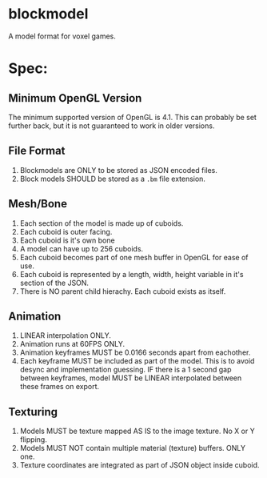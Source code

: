 # blockmodel
 A model format for voxel games.



# Spec:

## Minimum OpenGL Version

The minimum supported version of OpenGL is 4.1. This can probably be set further back, but it is not guaranteed to work in older versions.

## File Format

1. Blockmodels are ONLY to be stored as JSON encoded files.
2. Block models SHOULD be stored as a ``.bm`` file extension.


## Mesh/Bone

1. Each section of the model is made up of cuboids.
2. Each cuboid is outer facing.
3. Each cuboid is it's own bone
4. A model can have up to 256 cuboids.
5. Each cuboid becomes part of one mesh buffer in OpenGL for ease of use.
6. Each cuboid is represented by a length, width, height variable in it's section of the JSON.
7. There is NO parent child hierachy. Each cuboid exists as itself.

## Animation

1. LINEAR interpolation ONLY.
2. Animation runs at 60FPS ONLY.
3. Animation keyframes MUST be 0.0166 seconds apart from eachother.
4. Each keyframe MUST be included as part of the model. This is to avoid desync and implementation guessing. IF there is a 1 second gap between keyframes, model MUST be LINEAR interpolated between these frames on export.

## Texturing

1. Models MUST be texture mapped AS IS to the image texture. No X or Y flipping.
2. Models MUST NOT contain multiple material (texture) buffers. ONLY one.
3. Texture coordinates are integrated as part of JSON object inside cuboid.
